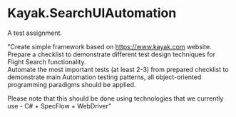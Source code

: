 # Kayak.SearchUIAutomation
A test assignment.  
  
"Create simple framework based on https://www.kayak.com website.  
Prepare a checklist to demonstrate different test design techniques for Flight Search functionality.  
Automate the most important tests (at least 2-3) from prepared checklist to demonstrate main Automation testing patterns, 
all object-oriented programming paradigms should be applied.  
  
Please note that this should be done using technologies that we currently use - C# + SpecFlow + WebDriver"